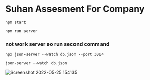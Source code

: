 # Suhan Assesment For Company

`npm start`

`npm run server`

### not work server so run second command

`npx json-server --watch db.json --port 3004`

`json-server --watch db.json`

![Screenshot 2022-05-25 154135](https://user-images.githubusercontent.com/74202040/170239477-7ae55306-8bc7-4299-9fa0-fa365e764161.jpg)
